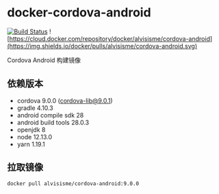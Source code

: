 # docker-cordova-android

[![Build Status](https://travis-ci.com/alvisisme/docker-cordova-android.svg?branch=master)](https://travis-ci.com/alvisisme/docker-cordova-android)
![https://cloud.docker.com/repository/docker/alvisisme/cordova-android](https://img.shields.io/docker/pulls/alvisisme/cordova-android.svg)

Cordova Android 构建镜像

## 依赖版本

* cordova 9.0.0 (cordova-lib@9.0.1)
* gradle 4.10.3
* android compile sdk 28
* android build tools 28.0.3
* openjdk 8
* node 12.13.0
* yarn 1.19.1

## 拉取镜像

```bash
docker pull alvisisme/cordova-android:9.0.0
```
